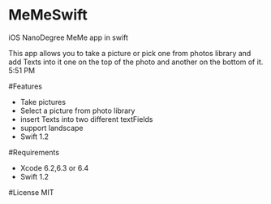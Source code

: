 # MeMeSwift
iOS NanoDegree MeMe app in swift 

This app allows you to take a picture or pick one from photos library and add Texts into it one on the top of the photo and 
another on the bottom of it.
 5:51 PM
 
#Features

* Take pictures
* Select a picture from photo library
* insert Texts into two different textFields
* support landscape
* Swift 1.2 

#Requirements

* Xcode 6.2,6.3 or 6.4 
* Swift 1.2

#License
MIT
